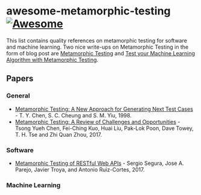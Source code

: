 # awesome-metamorphic-testing [![Awesome](https://awesome.re/badge.svg)](https://awesome.re)

This list contains quality references on metamorphic testing for software and machine learning. Two nice write-ups on Metamorphic Testing in the form of blog post are [Metamorphic Testing](https://www.hillelwayne.com/post/metamorphic-testing/) and [Test your Machine Learning Algorithm with Metamorphic Testing](https://medium.com/trustableai/testing-ai-with-metamorphic-testing-61d690001f5c).

## Papers

### General

- [Metamorphic Testing: A New Approach for Generating Next Test Cases](https://www.cse.ust.hk/~scc/publ/CS98-01-metamorphictesting.pdf) - T. Y. Chen, S. C. Cheung and S. M. Yiu, 1998.
- [Metamorphic Testing: A Review of Challenges and Opportunities](http://eprints.nottingham.ac.uk/51607/1/__MTChallOpporCSUR.accepted.20170922.pdf) - Tsong Yueh Chen, Fei-Ching Kuo, Huai Liu, Pak-Lok Poon, Dave Towey, T. H. Tse and Zhi Quan Zhou, 2017.

### Software

- [Metamorphic Testing of RESTful Web APIs](http://www.lsi.us.es/~segura/files/papers/segura17-tse.pdf) - Sergio Segura, Jose A. Parejo, Javier Troya, and Antonio Ruiz-Cortes, 2017.

### Machine Learning
